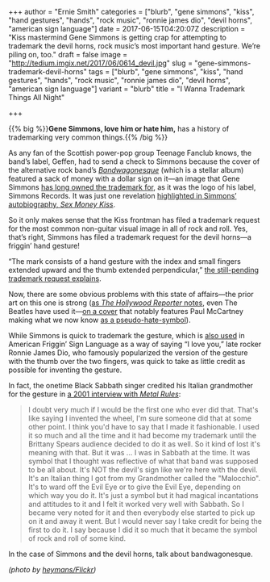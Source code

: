 +++
author = "Ernie Smith"
categories = ["blurb", "gene simmons", "kiss", "hand gestures", "hands", "rock music", "ronnie james dio", "devil horns", "american sign language"]
date = 2017-06-15T04:20:07Z
description = "Kiss mastermind Gene Simmons is getting crap for attempting to trademark the devil horns, rock music’s most important hand gesture. We’re piling on, too."
draft = false
image = "http://tedium.imgix.net/2017/06/0614_devil.jpg"
slug = "gene-simmons-trademark-devil-horns"
tags = ["blurb", "gene simmons", "kiss", "hand gestures", "hands", "rock music", "ronnie james dio", "devil horns", "american sign language"]
variant = "blurb"
title = "I Wanna Trademark Things All Night"

+++

{{% big %}}**Gene Simmons, love him or hate him,** has a history of trademarking very common things.{{% /big %}}

As any fan of the Scottish power-pop group Teenage Fanclub knows, the band’s label, Geffen, had to send a check to Simmons because the cover of the alternative rock band’s [*Bandwagonesque*](http://amzn.to/2sqJwqs) (which is a stellar album) featured a sack of money with a dollar sign on it—an image that Gene Simmons [has long owned the trademark for](https://tsdr.uspto.gov/#caseNumber=87094783&caseSearchType=US_APPLICATION&caseType=SERIAL_NO&searchType=statusSearch), as it was the logo of his label, Simmons Records. It was just one revelation [highlighted in Simmons’ autobiography, *Sex Money Kiss*](http://earcandy_mag.tripod.com/sexmoneykissbook.htm).

So it only makes sense that the Kiss frontman has filed a trademark request for the  most common non-guitar visual image in all of rock and roll. Yes, that’s right, Simmons has filed a trademark request for the devil horns—a friggin’ hand gesture!

“The mark consists of a hand gesture with the index and small fingers extended upward and the thumb extended perpendicular,” [the still-pending trademark request explains](https://tsdr.uspto.gov/#caseNumber=87482739&caseType=SERIAL_NO&searchType=statusSearch).

Now, there are some obvious problems with this state of affairs—the prior art on this one is strong ([as *The Hollywood Reporter* notes](http://www.hollywoodreporter.com/thr-esq/gene-simmons-seeks-register-trademark-iconic-rock-hand-gesture-1013378), even The Beatles have used it—[on a cover](http://www.dmbeatles.com/disk.php?covers=111) that notably features Paul McCartney making what we now know [as a pseudo-hate-symbol](https://theoutline.com/post/1428/the-ok-sign-is-becoming-an-alt-right-symbol)).

While Simmons is quick to trademark the gesture, which is [also used](http://lifeprint.com/asl101/topics/i_love_you.htm) in American Friggin’ Sign Language as a way of saying “I love you,” late rocker Ronnie James Dio, who famously popularized the version of the gesture with the thumb over the two fingers, was quick to take as little credit as possible for inventing the gesture.

In fact, the onetime Black Sabbath singer credited his Italian grandmother for the gesture in [a 2001 interview with *Metal Rules*](http://www.metal-rules.com/interviews/RonnieJamesDio.htm):

> I doubt very much if I would be the first one who ever did that. That's like saying I invented the wheel, I'm sure someone did that at some other point. I think you'd have to say that I made it fashionable. I used it so much and all the time and it had become my trademark until the Brittany Spears audience decided to do it as well. So it kind of lost it's meaning with that. But it was … I was in Sabbath at the time. It was symbol that I thought was reflective of what that band was supposed to be all about. It's NOT the devil's sign like we're here with the devil. It's an Italian thing I got from my Grandmother called the "Malocchio". It's to ward off the Evil Eye or to give the Evil Eye, depending on which way you do it. It's just a symbol but it had magical incantations and attitudes to it and I felt it worked very well with Sabbath. So I became very noted for it and then everybody else started to pick up on it and away it went. But I would never say I take credit for being the first to do it. I say because I did it so much that it became the symbol of rock and roll of some kind.

In the case of Simmons and the devil horns, talk about bandwagonesque.

*(photo by [heymans/Flickr](https://www.flickr.com/photos/heymans/3432142598/))*